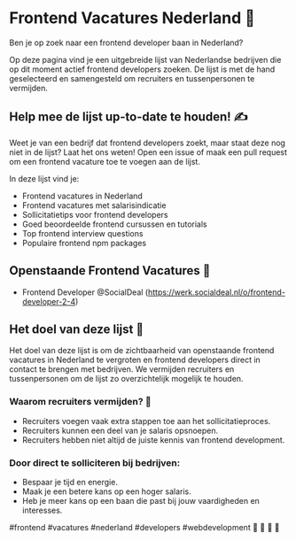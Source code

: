 # Frontend Vacatures Nederland 🤖
Ben je op zoek naar een frontend developer baan in Nederland?

Op deze pagina vind je een uitgebreide lijst van Nederlandse bedrijven die op dit moment actief frontend developers zoeken. De lijst is met de hand geselecteerd en samengesteld om recruiters en tussenpersonen te vermijden.

## Help mee de lijst up-to-date te houden! ✍️
Weet je van een bedrijf dat frontend developers zoekt, maar staat deze nog niet in de lijst? Laat het ons weten! Open een issue of maak een pull request om een frontend vacature toe te voegen aan de lijst.

In deze lijst vind je:

- Frontend vacatures in Nederland
- Frontend vacatures met salarisindicatie
- Sollicitatietips voor frontend developers
- Goed beoordeelde frontend cursussen en tutorials
- Top frontend interview questions
- Populaire frontend npm packages

## Openstaande Frontend Vacatures 💼
- Frontend Developer @SocialDeal (https://werk.socialdeal.nl/o/frontend-developer-2-4)

## Het doel van deze lijst 🚀
Het doel van deze lijst is om de zichtbaarheid van openstaande frontend vacatures in Nederland te vergroten en frontend developers direct in contact te brengen met bedrijven. We vermijden recruiters en tussenpersonen om de lijst zo overzichtelijk mogelijk te houden.

### Waarom recruiters vermijden? 🤝

- Recruiters voegen vaak extra stappen toe aan het sollicitatieproces.
- Recruiters kunnen een deel van je salaris opsnoepen.
- Recruiters hebben niet altijd de juiste kennis van frontend development.

### Door direct te solliciteren bij bedrijven: 

- Bespaar je tijd en energie.
- Maak je een betere kans op een hoger salaris.
- Heb je meer kans op een baan die past bij jouw vaardigheden en interesses.

#frontend #vacatures #nederland #developers #webdevelopment 💼 🤝 📢 🚀
